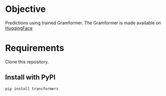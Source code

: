 # Objective
Predictions using trained Gramformer. The Gramformer is made available on [HuggingFace](https://huggingface.co/prithivida/grammar_error_correcter_v1)

# Requirements

Clone this repository.

## Install with PyPI

`pip install transformers`
